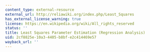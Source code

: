 ```yaml
---
content_type: external-resource
external_url: http://reliawiki.org/index.php/Least_Squares
has_external_license_warning: true
license: https://en.wikipedia.org/wiki/All_rights_reserved
status: ''
title: Least Squares Parameter Estimation (Regression Analysis)
uid: 2cf8825e-10a3-4405-b8bf-e2c414469e57
wayback_url: ''
---
```

